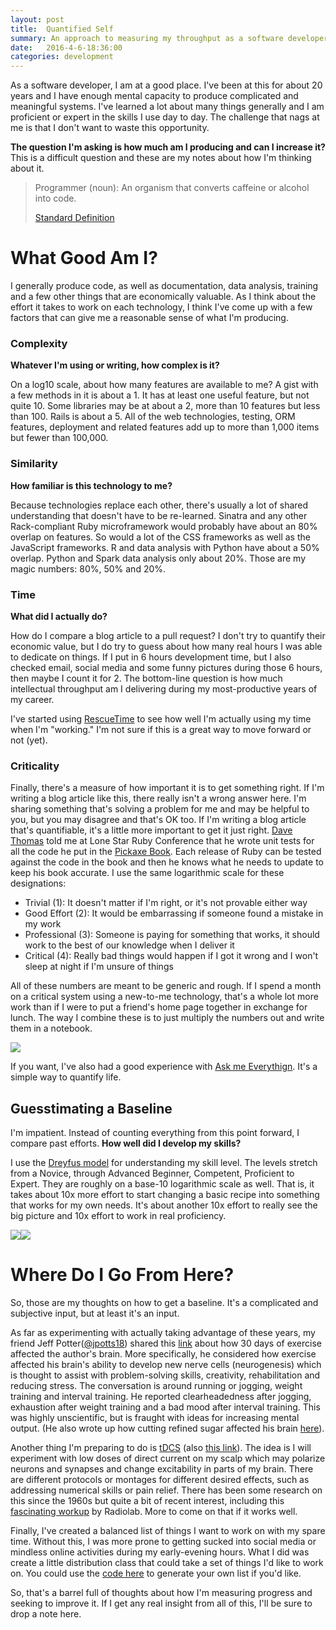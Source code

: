 ```yaml
---
layout: post
title:  Quantified Self
summary: An approach to measuring my throughput as a software developer
date:   2016-4-6-18:36:00
categories: development
---
```


As a software developer, I am at a good place.  I've been at this for about 20 years and I have enough mental capacity to produce complicated and meaningful systems.  I've learned a lot about many things generally and I am proficient or expert in the skills I use day to day.  The challenge that nags at me is that I don't want to waste this opportunity.

**The question I'm asking is how much am I producing and can I increase it?**  This is a difficult question and these are my notes about how I'm thinking about it.

> Programmer (noun): An organism that converts caffeine or alcohol into code.
>
> [Standard Definition](http://uncyclopedia.wikia.com/wiki/Programmer)

# What Good Am I?

I generally produce code, as well as documentation, data analysis, training and a few other things that are economically valuable.  As I think about the effort it takes to work on each technology, I think I've come up with a few factors that can give me a reasonable sense of what I'm producing.

### Complexity

**Whatever I'm using or writing, how complex is it?**

On a log10 scale, about how many features are available to me?  A gist with a few methods in it is about a 1.  It has at least one useful feature, but not quite 10.  Some libraries may be at about a 2, more than 10 features but less than 100.  Rails is about a 5.  All of the web technologies, testing, ORM features, deployment and related features add up to more than 1,000 items but fewer than 100,000.

### Similarity

**How familiar is this technology to me?**

Because technologies replace each other, there's usually a lot of shared understanding that doesn't have to be re-learned.  Sinatra and any other Rack-compliant Ruby microframework would probably have about an 80% overlap on features.  So would a lot of the CSS frameworks as well as the JavaScript frameworks.  R and data analysis with Python have about a 50% overlap.  Python and Spark data analysis only about 20%.  Those are my magic numbers: 80%, 50% and 20%.

### Time

**What did I actually do?**

How do I compare a blog article to a pull request?  I don't try to quantify their economic value, but I do try to guess about how many real hours I was able to dedicate on things.  If I put in 6 hours development time, but I also checked email, social media and some funny pictures during those 6 hours, then maybe I count it for 2.  The bottom-line question is how much intellectual throughput am I delivering during my most-productive years of my career.

I've started using [RescueTime](https://www.rescuetime.com) to see how well I'm actually using my time when I'm "working." I'm not sure if this is a great way to move forward or not (yet).

### Criticality

Finally, there's a measure of how important it is to get something right.  If I'm writing a blog article like this, there really isn't a wrong answer here.  I'm sharing something that's solving a problem for me and may be helpful to you, but you may disagree and that's OK too.  If I'm writing a blog article that's quantifiable, it's a little more important to get it just right.  [Dave Thomas](https://pragdave.me/) told me at Lone Star Ruby Conference that he wrote unit tests for all the code he put in the [Pickaxe Book](https://pragprog.com/book/ruby/programming-ruby).  Each release of Ruby can be tested against the code in the book and then he knows what he needs to update to keep his book accurate.  I use the same logarithmic scale for these designations:

* Trivial (1): It doesn't matter if I'm right, or it's not provable either way
* Good Effort (2): It would be embarrassing if someone found a mistake in my work
* Professional (3): Someone is paying for something that works, it should work to the best of our knowledge when I deliver it
* Critical (4): Really bad things would happen if I got it wrong and I won't sleep at night if I'm unsure of things

All of these numbers are meant to be generic and rough.  If I spend a month on a critical system using a new-to-me technology, that's a whole lot more work than if I were to put a friend's home page together in exchange for lunch.  The way I combine these is to just multiply the numbers out and write them in a notebook.

<img src="http://i.imgur.com/ADphcxT.jpg">

If you want, I've also had a good experience with [Ask me Everythign](http://www.askmeevery.com/]).  It's a simple way to quantify life.

## Guesstimating a Baseline

I'm impatient.  Instead of counting everything from this point forward, I compare past efforts.  **How well did I develop my skills?**

I use the [Dreyfus model](https://en.wikipedia.org/wiki/Dreyfus_model_of_skill_acquisition) for understanding my skill level.  The levels stretch from a Novice, through Advanced Beginner, Competent, Proficient to Expert.  They are roughly on a base-10 logarithmic scale as well.  That is, it takes about 10x more effort to start changing a basic recipe into something that works for my own needs.  It's about another 10x effort to really see the big picture and 10x effort to work in real proficiency.

<img src="http://i.imgur.com/33CCuMc.png"><img src="http://i.imgur.com/iJjpwLo.png">


# Where Do I Go From Here?

So, those are my thoughts on how to get a baseline.  It's a complicated and subjective input, but at least it's an input.

As far as experimenting with actually taking advantage of these years, my friend Jeff Potter([@jpotts18](https://twitter.com/jpotts18)) shared this [link](http://www.fastcompany.com/3058441/how-to-be-a-success-at-everything/heres-how-a-month-of-exercise-affected-my-brain) about how 30 days of exercise affected the author's brain.  More specifically, he considered how exercise affected his brain's ability to develop new nerve cells (neurogenesis) which is thought to assist with problem-solving skills, creativity, rehabilitation and reducing stress.  The conversation is around running or jogging, weight training and interval training.  He reported clearheadedness after jogging, exhaustion after weight training and a bad mood after interval training.  This was highly unscientific, but is fraught with ideas for increasing mental output. (He also wrote up how cutting refined sugar affected his brain [here](http://www.fastcompany.com/3050319/lessons-learned/how-giving-up-refined-sugar-changed-my-brain)).

Another thing I'm preparing to do is [tDCS](https://en.wikipedia.org/wiki/Transcranial_direct-current_stimulation) (also [this link](https://www.reddit.com/r/tDCS/wiki/faq)).  The idea is I will experiment with low doses of direct current on my scalp which may polarize neurons and synapses and change excitability in parts of my brain.  There are different protocols or montages for different desired effects, such as addressing numerical skills or pain relief.  There has been some research on this since the 1960s but quite a bit of recent interest, including this [fascinating workup](http://www.radiolab.org/story/9-volt-nirvana/) by Radiolab.  More to come on that if it works well.

Finally, I've created a balanced list of things I want to work on with my spare time.  Without this, I was more prone to getting sucked into social media or mindless online activities during my early-evening hours.  What I did was create a little distribution class that could take a set of things I'd like to work on.  You could use the [code here](https://gist.github.com/davidrichards/60a93af268a6908f29017f283ecacc51) to generate your own list if you'd like.

So, that's a barrel full of thoughts about how I'm measuring progress and seeking to improve it.  If I get any real insight from all of this, I'll be sure to drop a note here.


